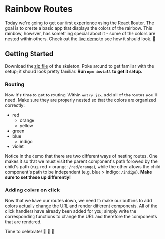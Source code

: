 # Rainbow Routes

Today we're going to get our first experience using the React Router. The goal is to create a basic app that displays the colors of the rainbow. This rainbow, however, has something special about it - some of the colors are nested within others. Check out the [live demo][live-demo] to see how it should look. :rainbow:

## Getting Started

Download the [zip file][zip-skeleton] of the skeleton. Poke around to get familiar with the setup; it should look pretty familiar. **Run `npm install` to get it setup.**

### Routing

Now it's time to get to routing. Within `entry.jsx`, add all of the routes you'll need. Make sure they are properly nested so that the colors are organized correctly:

- red
  - orange
  - yellow
- green
- blue
  - indigo
- violet

Notice in the demo that there are two different ways of nesting routes. One makes it so that we must visit the parent component's path followed by the child's path (e.g. red > orange: `/red/orange`), while the other allows the child component's path to be independent (e.g. blue > indigo: `/indigo`). **Make sure to set these up differently!**

### Adding colors on click

Now that we have our routes down, we need to make our buttons to add colors actually change the URL and render different components. All of the click handlers have already been added for you; simply write the corresponding functions to change the URL and therefore the components that are rendered.

Time to celebrate! :tada: :rainbow: :tada:


[live-demo]: /
[zip-skeleton]: /../../questions/rainbow_routes/skeleton.zip
